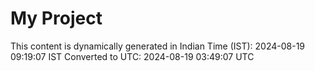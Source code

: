 # My Project

This content is dynamically generated in Indian Time (IST): 2024-08-19 09:19:07 IST
Converted to UTC: 2024-08-19 03:49:07 UTC
